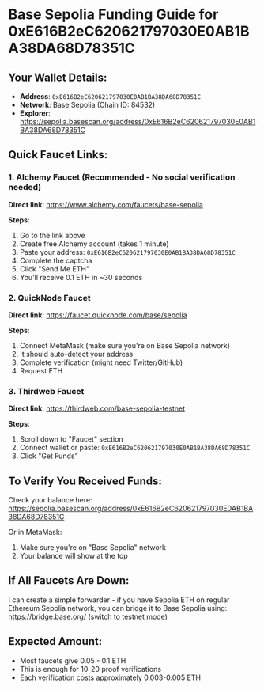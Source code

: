# Base Sepolia Funding Guide for 0xE616B2eC620621797030E0AB1BA38DA68D78351C

## Your Wallet Details:
- **Address**: `0xE616B2eC620621797030E0AB1BA38DA68D78351C`
- **Network**: Base Sepolia (Chain ID: 84532)
- **Explorer**: https://sepolia.basescan.org/address/0xE616B2eC620621797030E0AB1BA38DA68D78351C

## Quick Faucet Links:

### 1. Alchemy Faucet (Recommended - No social verification needed)
**Direct link**: https://www.alchemy.com/faucets/base-sepolia

**Steps**:
1. Go to the link above
2. Create free Alchemy account (takes 1 minute)
3. Paste your address: `0xE616B2eC620621797030E0AB1BA38DA68D78351C`
4. Complete the captcha
5. Click "Send Me ETH"
6. You'll receive 0.1 ETH in ~30 seconds

### 2. QuickNode Faucet
**Direct link**: https://faucet.quicknode.com/base/sepolia

**Steps**:
1. Connect MetaMask (make sure you're on Base Sepolia network)
2. It should auto-detect your address
3. Complete verification (might need Twitter/GitHub)
4. Request ETH

### 3. Thirdweb Faucet
**Direct link**: https://thirdweb.com/base-sepolia-testnet

**Steps**:
1. Scroll down to "Faucet" section
2. Connect wallet or paste: `0xE616B2eC620621797030E0AB1BA38DA68D78351C`
3. Click "Get Funds"

## To Verify You Received Funds:

Check your balance here:
https://sepolia.basescan.org/address/0xE616B2eC620621797030E0AB1BA38DA68D78351C

Or in MetaMask:
1. Make sure you're on "Base Sepolia" network
2. Your balance will show at the top

## If All Faucets Are Down:

I can create a simple forwarder - if you have Sepolia ETH on regular Ethereum Sepolia network, you can bridge it to Base Sepolia using:
https://bridge.base.org/ (switch to testnet mode)

## Expected Amount:
- Most faucets give 0.05 - 0.1 ETH
- This is enough for 10-20 proof verifications
- Each verification costs approximately 0.003-0.005 ETH